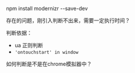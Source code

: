 npm install modernizr --save-dev

存在的问题，刚引入判断不出来，需要一定执行时间？

判断依据：
  * ua 正则判断
  * `'ontouchstart' in window`

如何判断是不是在chrome模拟器中？

